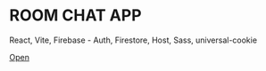 # ROOM CHAT APP

React, Vite, Firebase - Auth, Firestore, Host, Sass, universal-cookie

[Open](https://room-chat-application.web.app)

